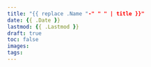 ```yaml
---
title: "{{ replace .Name "-" " " | title }}"
date: {{ .Date }}
lastmod: {{ .Lastmod }}
draft: true
toc: false
images: 
tags: 
---
```


